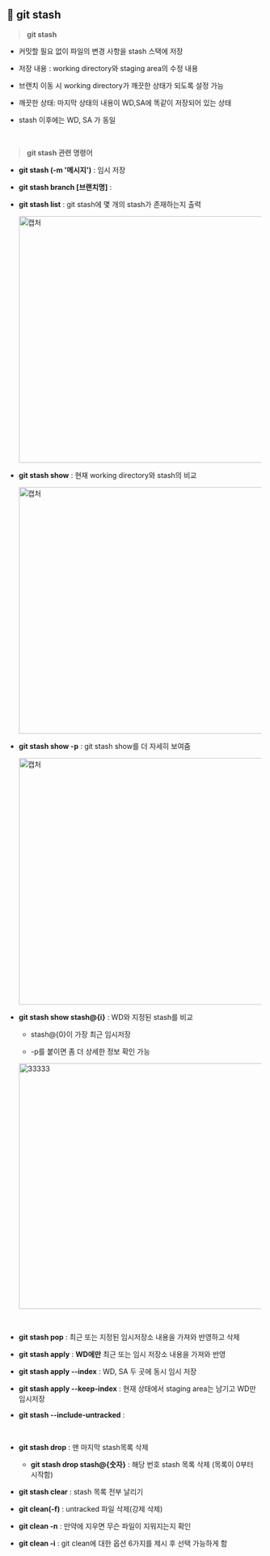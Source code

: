 ## 📄 git stash

> **git stash**
 
- 커밋할 필요 없이 파일의 변경 사항을 stash 스택에 저장

- 저장 내용 : working directory와 staging area의 수정 내용

- 브랜치 이동 시 working directory가 깨끗한 상태가 되도록 설정 가능 

- 깨끗한 상태: 마지막 상태의 내용이 WD,SA에 똑같이 저장되어 있는 상태 

- stash 이후에는 WD, SA 가 동일
<br>

> **git stash 관련 명령어**

- **git stash (-m '메시지')** : 임시 저장

- **git stash branch [브랜치명]** : 

- **git stash list** : git stash에 몇 개의 stash가 존재하는지 출력

  <img width="488" alt="캡처" src="https://user-images.githubusercontent.com/105197496/200762017-2f6b3cde-225e-4b9b-a6e5-888d8e842f3b.PNG">

- **git stash show** : 현재 working directory와 stash의 비교

  <img width="488" alt="캡처" src="https://user-images.githubusercontent.com/105197496/200762144-fa057b3e-f7b9-4686-98da-d6ee09154d32.PNG">

- **git stash show -p** : git stash show를 더 자세히 보여줌

  <img width="488" alt="캡처" src="https://user-images.githubusercontent.com/105197496/200761889-15e91dd9-0e51-48c9-8a17-e5b0eb1c8d10.PNG">

- **git stash show stash@{i}** : WD와 지정된 stash를 비교
 
  - stash@{0}이 가장 최근 임시저장 

  - -p를 붙이면 좀 더 상세한 정보 확인 가능

  <img width="486" alt="33333" src="https://user-images.githubusercontent.com/105197496/200763903-a19910cf-2448-4096-8153-dde8bf80c852.PNG">

<br>

- **git stash pop** : 최근 또는 지정된 임시저장소 내용을 가져와 반영하고 삭제 

- **git stash apply** : **WD에만** 최근 또는 임시 저장소 내용을 가져와 반영

- **git stash apply --index** : WD, SA 두 곳에 동시 임시 저장

- **git stash apply --keep-index** : 현재 상태에서 staging area는 남기고 WD만 임시저장

- **git stash --include-untracked** : 
<br>

- **git stash drop** : 맨 마지막 stash목록 삭제

  - **git stash drop stash@{숫자}** : 해당 번호 stash 목록 삭제 (목록이 0부터 시작함)

- **git stash clear** : stash 목록 전부 날리기

- **git clean(-f)** : untracked 파일 삭제(강제 삭제)

- **git clean -n** : 만약에 지우면 무슨 파일이 지워지는지 확인 

- **git clean -i** : git clean에 대한 옵션 6가지를 제시 후 선택 가능하게 함 
